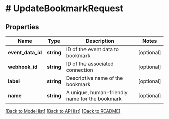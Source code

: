 # # UpdateBookmarkRequest

## Properties

Name | Type | Description | Notes
------------ | ------------- | ------------- | -------------
**event_data_id** | **string** | ID of the event data to bookmark | [optional]
**webhook_id** | **string** | ID of the associated connection | [optional]
**label** | **string** | Descriptive name of the bookmark | [optional]
**name** | **string** | A unique, human-friendly name for the bookmark | [optional]

[[Back to Model list]](../../README.md#models) [[Back to API list]](../../README.md#endpoints) [[Back to README]](../../README.md)
